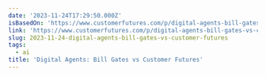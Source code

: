 ```yaml
---
date: '2023-11-24T17:29:50.000Z'
isBasedOn: 'https://www.customerfutures.com/p/digital-agents-bill-gates-vs-customer'
link: 'https://www.customerfutures.com/p/digital-agents-bill-gates-vs-customer'
slug: 2023-11-24-digital-agents-bill-gates-vs-customer-futures
tags:
  - ai
title: 'Digital Agents: Bill Gates vs Customer Futures'
---
```


